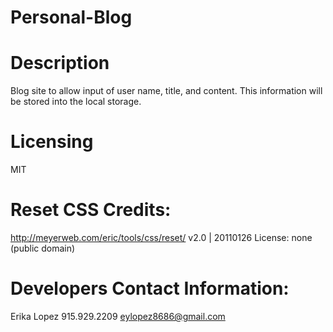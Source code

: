# Personal-Blog

# Description
Blog site to allow input of user name, title, and content. This information will be stored into the local storage.

# Licensing
MIT

# Reset CSS Credits:
http://meyerweb.com/eric/tools/css/reset/ v2.0 | 20110126 License: none (public domain)

# Developers Contact Information:
Erika Lopez
915.929.2209
eylopez8686@gmail.com


